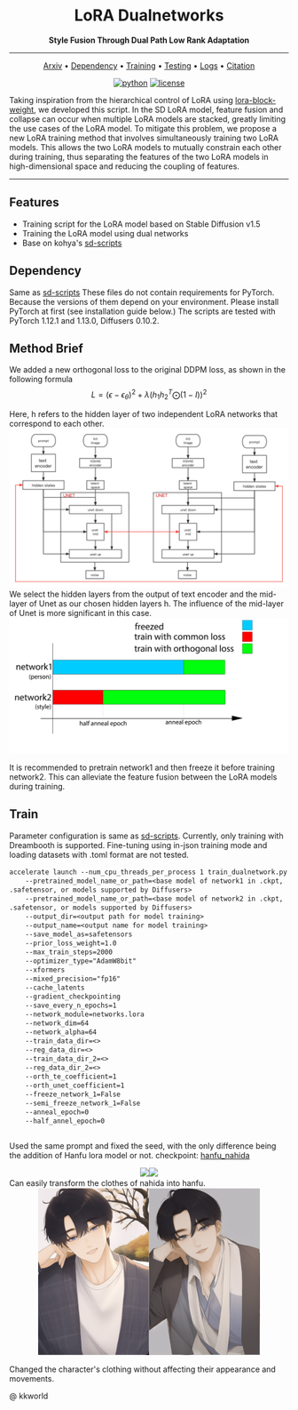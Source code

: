 <div align="center">


# LoRA Dualnetworks
**Style Fusion Through Dual Path Low Rank Adaptation**


______________________________________________________________________

<p align="center">
  <a href="">Arxiv</a> •
  <a href="#dependency">Dependency</a> •
<a href="#training">Training</a> •
<a href="#demo">Testing</a> •
  <a href="#pre-trained-models-and-results">Logs</a> •
  <a href="#citation">Citation</a><br>
 </p>

[![python](https://img.shields.io/badge/python-%20%203.9-blue.svg)]()
[![license](https://img.shields.io/badge/license-Apache%202.0-blue.svg)](https://github.com/duanyiqun/DiffusionDepth/blob/main/LICENSE)



</div>

Taking inspiration from the hierarchical control of LoRA using [lora-block-weight](https://raw.githubusercontent.com/hako-mikan/sd-webui-lora-block-weight/), we developed this script. In the SD LoRA model, feature fusion and collapse can occur when multiple LoRA models are stacked, greatly limiting the use cases of the LoRA model. To mitigate this problem, we propose a new LoRA training method that involves simultaneously training two LoRA models. This allows the two LoRA models to mutually constrain each other during training, thus separating the features of the two LoRA models in high-dimensional space and reducing the coupling of features.

______________________________________________________________________


## Features 
- Training script for the LoRA model based on Stable Diffusion v1.5
- Training the LoRA model using dual networks
- Base on kohya's [sd-scripts](https://github.com/kohya-ss/sd-scripts)


## Dependency
Same as [sd-scripts](https://github.com/kohya-ss/sd-scripts)
These files do not contain requirements for PyTorch. Because the versions of them depend on your environment. Please install PyTorch at first (see installation guide below.)
The scripts are tested with PyTorch 1.12.1 and 1.13.0, Diffusers 0.10.2.

## Method Brief
We added a new orthogonal loss to the original DDPM loss, as shown in the following formula
$$L = (\epsilon - \epsilon_\theta)^2 + \lambda (h_1h_2^T\bigodot(1-I))^2$$

Here, h refers to the hidden layer of two independent LoRA networks that correspond to each other.
![](/img/dualnetwork_theory.jpg)
We select the hidden layers from the output of text encoder and the mid-layer of Unet as our chosen hidden layers h. The influence of the mid-layer of Unet is more significant in this case.
![](/img/dualnetwork.jpg)

It is recommended to pretrain network1 and then freeze it before training network2. This can alleviate the feature fusion between the LoRA models during training.

## Train
Parameter configuration is same as [sd-scripts](https://github.com/kohya-ss/sd-scripts).
Currently, only training with Dreambooth is supported. Fine-tuning using in-json training mode and loading datasets with .toml format are not tested.
```
accelerate launch --num_cpu_threads_per_process 1 train_dualnetwork.py
    --pretrained_model_name_or_path=<base model of network1 in .ckpt, .safetensor, or models supported by Diffusers>
    --pretrained_model_name_or_path=<base model of network2 in .ckpt, .safetensor, or models supported by Diffusers>
    --output_dir=<output path for model training>  
    --output_name=<output name for model training>
    --save_model_as=safetensors
    --prior_loss_weight=1.0 
    --max_train_steps=2000
    --optimizer_type="AdamW8bit" 
    --xformers 
    --mixed_precision="fp16" 
    --cache_latents 
    --gradient_checkpointing
    --save_every_n_epochs=1 
    --network_module=networks.lora
    --network_dim=64
    --network_alpha=64
    --train_data_dir=<>
    --reg_data_dir=<>
    --train_data_dir_2=<>
    --reg_data_dir_2=<>
    --orth_te_coefficient=1
    --orth_unet_coefficient=1
    --freeze_network_1=False
    --semi_freeze_network_1=False
    --anneal_epoch=0
    --half_annel_epoch=0
```

## 
Used the same prompt and fixed the seed, with the only difference being the addition of Hanfu lora model or not.
checkpoint: [hanfu_nahida](https://civitai.com/models/55161/hanfunahidadualnetworktrain)

<div align="center">
<img src="img/nihada_base.png" width = "200" height =  alt="图片名称" align=center/><img src="img/nihida_hanfu.png" width = "200" height =  alt="图片名称" align=center/>
</div>
Can easily transform the clothes of nahida into hanfu.
<div align="center">
<img src="img/sangyan_base.jpeg" width = "200" height =  alt="图片名称" align=center/><img src="img/sangyan_hanfu.png" width = "200" height =  alt="图片名称" align=center/>
</div>

Changed the character's clothing without affecting their appearance and movements.

@ kkworld